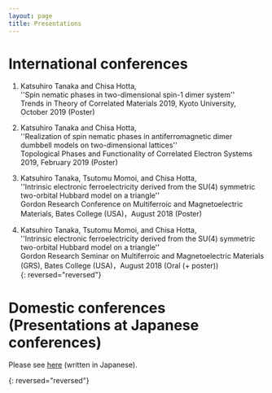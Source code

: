 ```yaml
---
layout: page
title: Presentations
---
```


# International conferences

1. Katsuhiro Tanaka and Chisa Hotta,  
   ''Spin nematic phases in two-dimensional spin-1 dimer system''    
   Trends in Theory of Correlated Materials 2019, Kyoto University, October 2019 (Poster)   

1. Katsuhiro Tanaka and Chisa Hotta,   
   ''Realization of spin nematic phases in antiferromagnetic dimer dumbbell models on two-dimensional lattices''   
   Topological Phases and Functionality of Correlated Electron Systems 2019, February 2019 (Poster)   

1. Katsuhiro Tanaka, Tsutomu Momoi, and Chisa Hotta,   
   ''Intrinsic electronic ferroelectricity derived from the SU(4) symmetric two-orbital Hubbard model on a triangle''   
   Gordon Research Conference on Multiferroic and Magnetoelectric Materials, Bates College (USA)，August 2018 (Poster)   

1. Katsuhiro Tanaka, Tsutomu Momoi, and Chisa Hotta,   
   ''Intrinsic electronic ferroelectricity derived from the SU(4) symmetric two-orbital Hubbard model on a triangle''   
   Gordon Research Seminar on Multiferroic and Magnetoelectric Materials (GRS), Bates College (USA)，August 2018 (Oral (+ poster))   
{: reversed="reversed"}

# Domestic conferences (Presentations at Japanese conferences)   
  Please see [here](/ja/presentations_j.html) (written in Japanese).  

{: reversed="reversed"}
